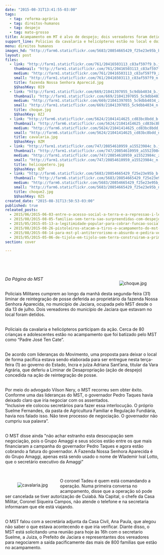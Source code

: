 ```yaml
---
date: "2015-08-31T13:41:55-03:00"
tags:
  - tag: reforma-agrária
  - tag: direitos-humanos
  - tag: despejo
  - tag: mato-grosso
title: Acampamento em MT é alvo de despejo; dois vereadores foram detidos
support_line: Policias da cavalaria e helicópteros estão no local e dois vereadores foram detidos em despejo de área do MST.
menu: direitos humanos
images_hd: "http://farm6.staticflickr.com/5683/20854665429_f25e23e95b_b.jpg"
layout: post
files:
  - link: "http://farm1.staticflickr.com/761/20416503113_c83af597f9_b.jpg"
    thumbnail: "http://farm1.staticflickr.com/761/20416503113_c83af597f9_t.jpg"
    medium: "http://farm1.staticflickr.com/761/20416503113_c83af597f9_z.jpg"
    small: "http://farm1.staticflickr.com/761/20416503113_c83af597f9_n.jpg"
    title: fazenda Nossa Senhora Aparecid.jpg
    $$hashKey: 0I9
  - link: "http://farm1.staticflickr.com/669/21041397055_5c9dbb4034_b.jpg"
    thumbnail: "http://farm1.staticflickr.com/669/21041397055_5c9dbb4034_t.jpg"
    medium: "http://farm1.staticflickr.com/669/21041397055_5c9dbb4034_z.jpg"
    small: "http://farm1.staticflickr.com/669/21041397055_5c9dbb4034_n.jpg"
    title: choque.jpg
    $$hashKey: 0ZJ
  - link: "http://farm6.staticflickr.com/5624/21041414625_cd83bc8bdd_b.jpg"
    thumbnail: "http://farm6.staticflickr.com/5624/21041414625_cd83bc8bdd_t.jpg"
    medium: "http://farm6.staticflickr.com/5624/21041414625_cd83bc8bdd_z.jpg"
    small: "http://farm6.staticflickr.com/5624/21041414625_cd83bc8bdd_n.jpg"
    title: cavalaria.jpg
    $$hashKey: 0ZM
  - link: "http://farm1.staticflickr.com/747/20854610959_a15523984c_b.jpg"
    thumbnail: "http://farm1.staticflickr.com/747/20854610959_a15523984c_t.jpg"
    medium: "http://farm1.staticflickr.com/747/20854610959_a15523984c_z.jpg"
    small: "http://farm1.staticflickr.com/747/20854610959_a15523984c_n.jpg"
    title: helicopetero.jpg
    $$hashKey: 0ZP
  - link: "http://farm6.staticflickr.com/5683/20854665429_f25e23e95b_b.jpg"
    thumbnail: "http://farm6.staticflickr.com/5683/20854665429_f25e23e95b_t.jpg"
    medium: "http://farm6.staticflickr.com/5683/20854665429_f25e23e95b_z.jpg"
    small: "http://farm6.staticflickr.com/5683/20854665429_f25e23e95b_n.jpg"
    title: choque2.jpg
    $$hashKey: 0ZS
created_date: "2015-08-31T13:50:53-03:00"
published: true
releated_posts:
  - 2015/06/2015-06-03-entre-o-acesso-social-a-terra-e-a-repressao-i-legal-desse-direito.md
  - 2015/08/2015-08-05-familias-sem-terra-sao-surpreendidas-com-despejo-em-sergipe.md
  - 2015/05/2015-05-13-a-legitimidade-popular-para-cobrar-funcao-social-a-propriedade.md
  - 2015/08/2015-08-26-pistoleiros-atacam-a-tiros-o-acampamento-do-mst-no-parana.md
  - 2015/08/2015-08-14-para-mst-pl-antiterrorismo-e-absurdo-e-pedira-veto-em-reuniao-com-dilma.md
  - 2015/05/2015-05-06-de-tijolo-em-tijolo-sem-terra-construiram-a-primeira-escola-do-campo.md
section: cover

---
```

<p>&nbsp;</p>

<p>&nbsp;</p>

<figure class="image" style="float:right"><img alt="choque.jpg" src="http://farm1.staticflickr.com/669/21041397055_5c9dbb4034_b.jpg" />
<figcaption></figcaption>
</figure>

<p><em>Da P&aacute;gina do MST</em></p>

<p><br />
Policiais Militares cumprem ao longo da manh&atilde; desta segunda-feira (31) liminar de reintegra&ccedil;&atilde;o de posse deferida ao propriet&aacute;rio da fazenda Nossa Senhora Aparecida, no munic&iacute;pio de Jaciara, ocupada pelo MST desde o dia 13 de julho. Dois vereadores do munic&iacute;pio de Jaciara que estavam no local foram detidos.</p>

<p><br />
Policiais da cavalaria e helic&oacute;pteros participam da a&ccedil;&atilde;o. Cerca de 80 crian&ccedil;as e adolescentes est&atilde;o no acampamento que foi batizado pelo MST como &ldquo;Padre Jos&eacute; Ten Cate&rdquo;.&nbsp;</p>

<p><br />
De acordo com lideran&ccedil;as do Movimento, uma proposta para deixar o local de forma pac&iacute;fica estava sendo elaborada para ser entregue nesta ter&ccedil;a-feira (1) ao governo do Estado, Incra e ju&iacute;za Adriana Sant&rsquo;ana, titular da Vara Agr&aacute;ria, que deferiu a Liminar de Desapropria&ccedil;&atilde;o (a&ccedil;&atilde;o de despejo) concedida na a&ccedil;&atilde;o de reintegra&ccedil;&atilde;o de posse.</p>

<p><br />
Por meio do advogado Vilson Nery, o MST recorreu sem obter &ecirc;xito. Conforme uma das lideran&ccedil;as do MST, o governador Pedro Taques havia deixado claro que iria negociar com os assentados.&nbsp;<br />
&ldquo;Inclusive ele colocou secret&aacute;rios para fazer essa interlocu&ccedil;&atilde;o. O pr&oacute;prio Suelme Fernandes, da pasta de Agricultura Familiar e Regula&ccedil;&atilde;o Fundi&aacute;ria, havia nos falado isso. N&atilde;o teve processo de negocia&ccedil;&atilde;o. O governador n&atilde;o cumpriu sua palavra&rdquo;.</p>

<p><br />
O MST disse ainda &quot;n&atilde;o achar estranho esta desocupa&ccedil;&atilde;o sem negocia&ccedil;&atilde;o, pois o Grupo Amaggi e seus s&oacute;cios est&atilde;o entre os que mais financiaram a campanha do governador Pedro Taques e agora est&atilde;o cobrando a fatura do governador. A Fazenda Nossa Senhora Aparecida &eacute; do Grupo Amaggi, apenas est&aacute; sendo usado o nome de Wlademir Ival Lotto, que o secret&aacute;rio executivo da Amaggi&rdquo;</p>

<p>&nbsp;</p>

<figure class="image" style="float:left"><img alt="cavalaria.jpg" src="http://farm6.staticflickr.com/5624/21041414625_cd83bc8bdd_b.jpg" />
<figcaption></figcaption>
</figure>

<p>O coronel Tadeu &eacute; quem est&aacute; comandando a opera&ccedil;&atilde;o. Numa primeira conversa no acampamento, disse que a opera&ccedil;&atilde;o s&oacute; pode ser cancelada se tiver autoriza&ccedil;&atilde;o de Cuiab&aacute;. Na Capital, o chefe da Casa Militar, Coronel Siqueira Campos, n&atilde;o atende o telefone e na secretaria informaram que ele est&aacute; viajando.</p>

<p><br />
O MST falou com a secret&aacute;ria adjunta da Casa Civil, Ana Paula, que alegou n&atilde;o saber o que estava acontecendo e que iria verificar. Diante disso, o MST est&aacute; solicitando uma reuni&atilde;o para hoje &agrave;s 16h com o secretario Suelme, a Juiza, o Prefeito de Jaciara e representantes dos vereadores para negociarem a sa&iacute;da pacificamente das mais de 800 fam&iacute;lias que est&atilde;o no acampamento.</p>

<p>&nbsp;</p>
